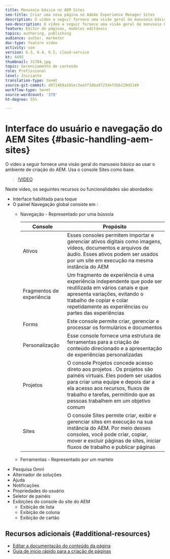 ```yaml
---
title: Manuseio básico no AEM Sites
seo-title: Criar uma nova página no Adobe Experience Manager Sites
description: O vídeo a seguir fornece uma visão geral do manuseio básico ao usar o ambiente de criação do AEM. Usa o console Sites como base.
seo-description: O vídeo a seguir fornece uma visão geral do manuseio básico ao usar o ambiente de criação do AEM. Usa o console Sites como base.
feature: Editor de páginas, modelos editáveis
topics: authoring, publishing
audience: author, marketer
doc-type: feature video
activity: use
version: 6.3, 6.4, 6.5, cloud-service
kt: 4495
thumbnail: 31784.jpg
topic: Gerenciamento de conteúdo
role: Profissional
level: Iniciante
translation-type: tm+mt
source-git-commit: d9714b9a291ec3ee5f3dba9723de72bb120d2149
workflow-type: tm+mt
source-wordcount: '379'
ht-degree: 55%

---
```



# Interface do usuário e navegação do AEM Sites {#basic-handling-aem-sites}

O vídeo a seguir fornece uma visão geral do manuseio básico ao usar o ambiente de criação do AEM. Usa o console Sites como base.

>[!VIDEO](https://video.tv.adobe.com/v/31784?quality=12&learn=on)

Neste vídeo, os seguintes recursos ou funcionalidades são abordados:

* Interface habilitada para toque
* O painel Navegação global consiste em :
   * Navegação - Representado por uma bússola  

      | Console | Propósito |
      |---|---|
      | Ativos | Esses consoles permitem importar e gerenciar ativos digitais como imagens, vídeos, documentos e arquivos de áudio. Esses ativos podem ser usados por um site em execução na mesma instância do AEM | Communities | Este console permite criar e gerenciar os sites da comunidade para a participação e capacitação | Commerce | Isso permite gerenciar produtos, catálogos de produtos e pedidos relacionados aos seus sites de Comércio |
      | Fragmentos de experiência | Um fragmento de experiência é uma experiência independente que pode ser reutilizada em vários canais e que apresenta variações, evitando o trabalho de copiar e colar repetidamente as experiências ou partes das experiências |
      | Forms | Este console permite criar, gerenciar e processar os formulários e documentos |
      | Personalização | Esse console fornece uma estrutura de ferramentas para a criação de conteúdo direcionado e a apresentação de experiências personalizadas |
      | Projetos | O console Projetos concede acesso direto aos projetos . Os projetos são painéis virtuais. Eles podem ser usados para criar uma equipe e depois dar a ela acesso aos recursos, fluxos de trabalho e tarefas, permitindo que as pessoas trabalhem em um objetivo comum |
      | Sites | O console Sites permite criar, exibir e gerenciar sites em execução na sua instância do AEM. Por meio desses consoles, você pode criar, copiar, mover e excluir páginas de sites, iniciar fluxos de trabalho e publicar páginas |

   * Ferramentas - Representado por um martelo
* Pesquisa Omni
* Alternador de soluções
* Ajuda
* Notificações
* Propriedades do usuário
* Seletor de painéis
* Exibições do console do site do AEM
   * Exibição de lista  
   * Exibição de coluna
   * Exibição de cartão






## Recursos adicionais {#additional-resources}

* [Editar a documentação do conteúdo da página](https://docs.adobe.com/content/help/en/experience-manager-cloud-service/sites/authoring/fundamentals/editing-content.html)
* [Guia de início rápido para a criação de páginas](https://docs.adobe.com/content/help/en/experience-manager-cloud-service/sites/authoring/getting-started/quick-start.html)
